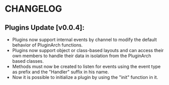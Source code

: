 # CHANGELOG
## Plugins Update [v0.0.4]:
- Plugins now support internal events by channel 
  to modify the default behavior of PluginArch functions.
- Plugins now support object or class-based layouts and
  can access their own members to handle their data in
  isolation from the PluginArch based classes.
- Methods must now be created to listen for events using
  the event type as prefix and the "Handler" suffix in his name.
- Now it is possible to initialize a plugin by using the "init" function in it.